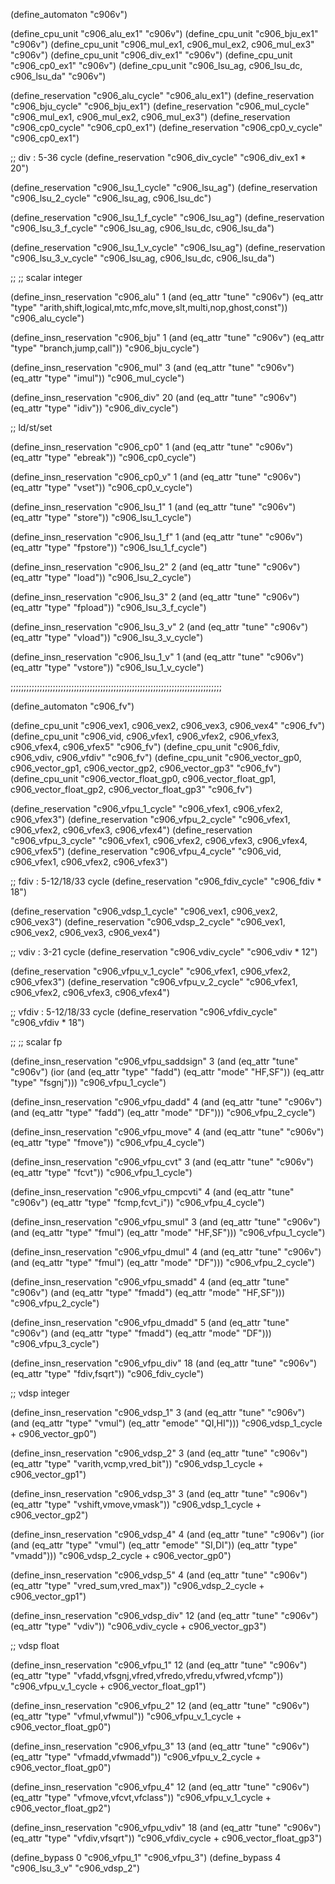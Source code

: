 
(define_automaton "c906v")

(define_cpu_unit "c906_alu_ex1" "c906v")
(define_cpu_unit "c906_bju_ex1" "c906v")
(define_cpu_unit "c906_mul_ex1, c906_mul_ex2, c906_mul_ex3" "c906v")
(define_cpu_unit "c906_div_ex1" "c906v")
(define_cpu_unit "c906_cp0_ex1" "c906v")
(define_cpu_unit "c906_lsu_ag, c906_lsu_dc, c906_lsu_da" "c906v")

(define_reservation "c906_alu_cycle" "c906_alu_ex1")
(define_reservation "c906_bju_cycle" "c906_bju_ex1")
(define_reservation "c906_mul_cycle"
		    "c906_mul_ex1, c906_mul_ex2, c906_mul_ex3")
(define_reservation "c906_cp0_cycle" "c906_cp0_ex1")
(define_reservation "c906_cp0_v_cycle" "c906_cp0_ex1")

;; div : 5-36 cycle
(define_reservation "c906_div_cycle" "c906_div_ex1 * 20")

(define_reservation "c906_lsu_1_cycle" "c906_lsu_ag")
(define_reservation "c906_lsu_2_cycle" "c906_lsu_ag, c906_lsu_dc")

(define_reservation "c906_lsu_1_f_cycle" "c906_lsu_ag")
(define_reservation "c906_lsu_3_f_cycle" "c906_lsu_ag, c906_lsu_dc, c906_lsu_da")

(define_reservation "c906_lsu_1_v_cycle" "c906_lsu_ag")
(define_reservation "c906_lsu_3_v_cycle"
		    "c906_lsu_ag, c906_lsu_dc, c906_lsu_da")

;;
;; scalar integer

(define_insn_reservation "c906_alu" 1
  (and (eq_attr "tune" "c906v")
       (eq_attr "type" "arith,shift,logical,mtc,mfc,move,slt,multi,nop,ghost,const"))
  "c906_alu_cycle")

(define_insn_reservation "c906_bju" 1
  (and (eq_attr "tune" "c906v")
       (eq_attr "type" "branch,jump,call"))
  "c906_bju_cycle")

(define_insn_reservation "c906_mul" 3
  (and (eq_attr "tune" "c906v")
       (eq_attr "type" "imul"))
  "c906_mul_cycle")

(define_insn_reservation "c906_div" 20
  (and (eq_attr "tune" "c906v")
       (eq_attr "type" "idiv"))
  "c906_div_cycle")

;; ld/st/set

(define_insn_reservation "c906_cp0" 1
  (and (eq_attr "tune" "c906v")
       (eq_attr "type" "ebreak"))
  "c906_cp0_cycle")

(define_insn_reservation "c906_cp0_v" 1
  (and (eq_attr "tune" "c906v")
       (eq_attr "type" "vset"))
  "c906_cp0_v_cycle")

(define_insn_reservation "c906_lsu_1" 1
  (and (eq_attr "tune" "c906v")
       (eq_attr "type" "store"))
  "c906_lsu_1_cycle")

(define_insn_reservation "c906_lsu_1_f" 1
  (and (eq_attr "tune" "c906v")
       (eq_attr "type" "fpstore"))
  "c906_lsu_1_f_cycle")

(define_insn_reservation "c906_lsu_2" 2
  (and (eq_attr "tune" "c906v")
       (eq_attr "type" "load"))
  "c906_lsu_2_cycle")

(define_insn_reservation "c906_lsu_3" 2
  (and (eq_attr "tune" "c906v")
       (eq_attr "type" "fpload"))
  "c906_lsu_3_f_cycle")

(define_insn_reservation "c906_lsu_3_v" 2
  (and (eq_attr "tune" "c906v")
       (eq_attr "type" "vload"))
  "c906_lsu_3_v_cycle")

(define_insn_reservation "c906_lsu_1_v" 1
  (and (eq_attr "tune" "c906v")
       (eq_attr "type" "vstore"))
  "c906_lsu_1_v_cycle")

;;;;;;;;;;;;;;;;;;;;;;;;;;;;;;;;;;;;;;;;;;;;;;;;;;;;;;;;;;;;;;;;;;;;;;;;;;;;;;;;

(define_automaton "c906_fv")

(define_cpu_unit "c906_vex1, c906_vex2, c906_vex3, c906_vex4" "c906_fv")
(define_cpu_unit "c906_vid, c906_vfex1, c906_vfex2, c906_vfex3, c906_vfex4, c906_vfex5" "c906_fv")
(define_cpu_unit "c906_fdiv, c906_vdiv, c906_vfdiv" "c906_fv")
(define_cpu_unit "c906_vector_gp0, c906_vector_gp1, c906_vector_gp2, c906_vector_gp3" "c906_fv")
(define_cpu_unit "c906_vector_float_gp0, c906_vector_float_gp1, c906_vector_float_gp2, c906_vector_float_gp3" "c906_fv")

(define_reservation "c906_vfpu_1_cycle" "c906_vfex1, c906_vfex2, c906_vfex3")
(define_reservation "c906_vfpu_2_cycle" "c906_vfex1, c906_vfex2, c906_vfex3, c906_vfex4")
(define_reservation "c906_vfpu_3_cycle"
		    "c906_vfex1, c906_vfex2, c906_vfex3, c906_vfex4, c906_vfex5")
(define_reservation "c906_vfpu_4_cycle" "c906_vid, c906_vfex1, c906_vfex2, c906_vfex3")

;; fdiv : 5-12/18/33  cycle
(define_reservation "c906_fdiv_cycle" "c906_fdiv * 18")

(define_reservation "c906_vdsp_1_cycle"
		    "c906_vex1, c906_vex2, c906_vex3")
(define_reservation "c906_vdsp_2_cycle"
		    "c906_vex1, c906_vex2, c906_vex3, c906_vex4")

;; vdiv : 3-21  cycle
(define_reservation "c906_vdiv_cycle" "c906_vdiv * 12")

(define_reservation "c906_vfpu_v_1_cycle"
		    "c906_vfex1, c906_vfex2, c906_vfex3")
(define_reservation "c906_vfpu_v_2_cycle"
		    "c906_vfex1, c906_vfex2, c906_vfex3, c906_vfex4")

;; vfdiv : 5-12/18/33  cycle
(define_reservation "c906_vfdiv_cycle" "c906_vfdiv * 18")

;;
;; scalar fp

(define_insn_reservation "c906_vfpu_saddsign" 3
  (and (eq_attr "tune" "c906v")
       (ior (and (eq_attr "type" "fadd")
		 (eq_attr "mode" "HF,SF"))
	    (eq_attr "type" "fsgnj")))
  "c906_vfpu_1_cycle")

(define_insn_reservation "c906_vfpu_dadd" 4
  (and (eq_attr "tune" "c906v")
       (and (eq_attr "type" "fadd")
	    (eq_attr "mode" "DF")))
  "c906_vfpu_2_cycle")

(define_insn_reservation "c906_vfpu_move" 4
  (and (eq_attr "tune" "c906v")
       (eq_attr "type" "fmove"))
  "c906_vfpu_4_cycle")

(define_insn_reservation "c906_vfpu_cvt" 3
  (and (eq_attr "tune" "c906v")
       (eq_attr "type" "fcvt"))
  "c906_vfpu_1_cycle")

(define_insn_reservation "c906_vfpu_cmpcvti" 4
  (and (eq_attr "tune" "c906v")
       (eq_attr "type" "fcmp,fcvt_i"))
  "c906_vfpu_4_cycle")

(define_insn_reservation "c906_vfpu_smul" 3
  (and (eq_attr "tune" "c906v")
       (and (eq_attr "type" "fmul")
	    (eq_attr "mode" "HF,SF")))
  "c906_vfpu_1_cycle")

(define_insn_reservation "c906_vfpu_dmul" 4
  (and (eq_attr "tune" "c906v")
       (and (eq_attr "type" "fmul")
	    (eq_attr "mode" "DF")))
  "c906_vfpu_2_cycle")

(define_insn_reservation "c906_vfpu_smadd" 4
  (and (eq_attr "tune" "c906v")
       (and (eq_attr "type" "fmadd")
	    (eq_attr "mode" "HF,SF")))
  "c906_vfpu_2_cycle")

(define_insn_reservation "c906_vfpu_dmadd" 5
  (and (eq_attr "tune" "c906v")
       (and (eq_attr "type" "fmadd")
	    (eq_attr "mode" "DF")))
  "c906_vfpu_3_cycle")

(define_insn_reservation "c906_vfpu_div" 18
  (and (eq_attr "tune" "c906v")
       (eq_attr "type" "fdiv,fsqrt"))
  "c906_fdiv_cycle")

;; vdsp integer

(define_insn_reservation "c906_vdsp_1" 3
  (and (eq_attr "tune" "c906v")
       (and (eq_attr "type" "vmul")
	    (eq_attr "emode" "QI,HI")))
  "c906_vdsp_1_cycle + c906_vector_gp0")

(define_insn_reservation "c906_vdsp_2" 3
  (and (eq_attr "tune" "c906v")
       (eq_attr "type" "varith,vcmp,vred_bit"))
  "c906_vdsp_1_cycle + c906_vector_gp1")

(define_insn_reservation "c906_vdsp_3" 3
  (and (eq_attr "tune" "c906v")
       (eq_attr "type" "vshift,vmove,vmask"))
  "c906_vdsp_1_cycle + c906_vector_gp2")

(define_insn_reservation "c906_vdsp_4" 4
  (and (eq_attr "tune" "c906v")
       (ior (and (eq_attr "type" "vmul")
		 (eq_attr "emode" "SI,DI"))
	    (eq_attr "type" "vmadd")))
  "c906_vdsp_2_cycle + c906_vector_gp0")

(define_insn_reservation "c906_vdsp_5" 4
  (and (eq_attr "tune" "c906v")
       (eq_attr "type" "vred_sum,vred_max"))
  "c906_vdsp_2_cycle + c906_vector_gp1")

(define_insn_reservation "c906_vdsp_div" 12
  (and (eq_attr "tune" "c906v")
       (eq_attr "type" "vdiv"))
  "c906_vdiv_cycle + c906_vector_gp3")

;; vdsp float

(define_insn_reservation "c906_vfpu_1" 12
  (and (eq_attr "tune" "c906v")
       (eq_attr "type" "vfadd,vfsgnj,vfred,vfredo,vfredu,vfwred,vfcmp"))
  "c906_vfpu_v_1_cycle + c906_vector_float_gp1")

(define_insn_reservation "c906_vfpu_2" 12
  (and (eq_attr "tune" "c906v")
       (eq_attr "type" "vfmul,vfwmul"))
  "c906_vfpu_v_1_cycle + c906_vector_float_gp0")

(define_insn_reservation "c906_vfpu_3" 13
  (and (eq_attr "tune" "c906v")
       (eq_attr "type" "vfmadd,vfwmadd"))
  "c906_vfpu_v_2_cycle + c906_vector_float_gp0")

(define_insn_reservation "c906_vfpu_4" 12
  (and (eq_attr "tune" "c906v")
       (eq_attr "type" "vfmove,vfcvt,vfclass"))
  "c906_vfpu_v_1_cycle + c906_vector_float_gp2")

(define_insn_reservation "c906_vfpu_vdiv" 18
  (and (eq_attr "tune" "c906v")
       (eq_attr "type" "vfdiv,vfsqrt"))
  "c906_vfdiv_cycle + c906_vector_float_gp3")

(define_bypass 0 "c906_vfpu_1" "c906_vfpu_3")
(define_bypass 4 "c906_lsu_3_v" "c906_vdsp_2")
